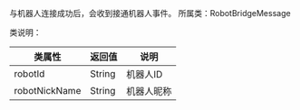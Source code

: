 与机器人连接成功后，会收到接通机器人事件。
所属类：RobotBridgeMessage
​

类说明：

| 类属性 | 返回值 | 说明 |
| --- | --- | --- |
| robotId | String | 机器人ID |
| robotNickName | String | 机器人昵称 |

​


